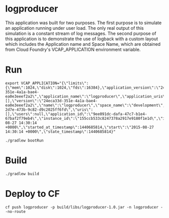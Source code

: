 logproducer
======

This application was built for two purposes. The first purpose is to simulate an application running under user load. The only real output of this simulation is a constant stream of log messages. The second purpose of this application is to demonstrate the use of logback with a custom layout which includes the Application name and Space Name, which are obtained from Cloud Foundry's VCAP_APPLICATION environment variable.

# Run
```
export VCAP_APPLICATION="{\"limits\":{\"mem\":1024,\"disk\":1024,\"fds\":16384},\"application_version\":\"24eca33d-351e-4a1a-bae4-ea0e3eeef2a2\",\"application_name\":\"logproducer\",\"application_uris\":[],\"version\":\"24eca33d-351e-4a1a-bae4-ea0e3eeef2a2\",\"name\":\"logproducer\",\"space_name\":\"development\",\"space_id\":\"d16fd8e8-2d7e-473b-9c82-d9c2025ff6fd\",\"uris\":[],\"users\":null,\"application_id\":\"9ee091dc-dafa-47c7-b1e4-67baf2f79eb4\",\"instance_id\":\"155ccb533c8247378a2917e9180f1e1d\",\"instance_index\":0,\"host\":\"0.0.0.0\",\"port\":61258,\"started_at\":\"2015-08-27 14:30:14 +0000\",\"started_at_timestamp\":1440685814,\"start\":\"2015-08-27 14:30:14 +0000\",\"state_timestamp\":1440685814}"

./gradlew bootRun
```

# Build
`./gradlew build`

# Deploy to CF
`cf push logproducer -p build/libs/logproducer-1.0.jar -n logproducer --no-route`
